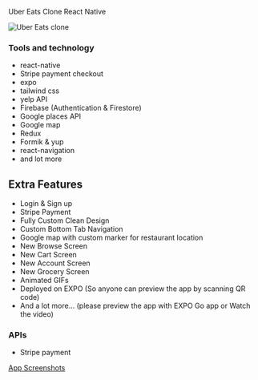 Uber Eats Clone React Native

![Uber Eats clone](https://i.ibb.co/0Vn48Lv/laptop-min.jpg)

### Tools and technology
- react-native
- Stripe payment checkout
- expo
- tailwind css
- yelp API
- Firebase (Authentication & Firestore)
- Google places API
- Google map
- Redux
- Formik & yup
- react-navigation
- and lot more

## Extra Features

- Login & Sign up
- Stripe Payment
- Fully Custom Clean Design
- Custom Bottom Tab Navigation
- Google map with custom marker for restaurant location
- New Browse Screen
- New Cart Screen
- New Account Screen
- New Grocery Screen
- Animated GIFs
- Deployed on EXPO (So anyone can preview the app by scanning QR code)
- And a lot more... (please preview the app with EXPO Go app or Watch the video)


### APIs
- Stripe payment

[App Screenshots](https://drive.google.com/drive/folders/1_jXotkoNh1xo7wvloR7lxCVTjq9RXYpV?usp=sharing)
